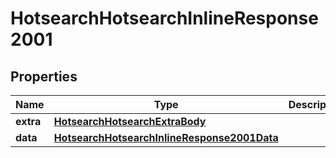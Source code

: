 # HotsearchHotsearchInlineResponse2001

## Properties
Name | Type | Description | Notes
------------ | ------------- | ------------- | -------------
**extra** | [**HotsearchHotsearchExtraBody**](HotsearchHotsearchExtraBody.md) |  |  [optional]
**data** | [**HotsearchHotsearchInlineResponse2001Data**](HotsearchHotsearchInlineResponse2001Data.md) |  |  [optional]
